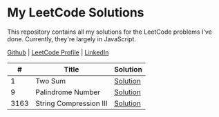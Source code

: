 # My LeetCode Solutions

This repository contains all my solutions for the LeetCode problems I've done. Currently, they're largely in JavaScript.

[Github](https://github.com/egarand) | [LeetCode Profile](https://leetcode.com/u/egarand/) | [LinkedIn](https://www.linkedin.com/in/erica-garand)

\#   | Title                  | Solution
-----|------------------------|---
1    | Two Sum                | [Solution](solutions/1.%20Two%20Sum/)
9    | Palindrome Number      | [Solution](solutions/9.%20Palindrome%20Number/)
3163 | String Compression III | [Solution](solutions/3163.%20String%20Compression%20III/)
